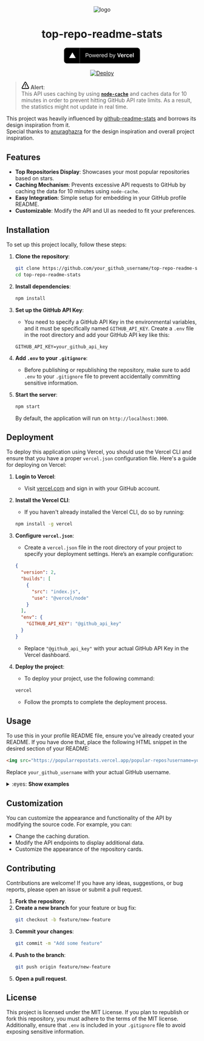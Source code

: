 

<div align=center>
  <img src="https://cdn.icon-icons.com/icons2/903/PNG/512/stats_icon-icons.com_69449.png" alt="logo"/>

# top-repo-readme-stats  
<a href="https://vercel.com">
  <img src="powered-by-vercel.svg" alt="vercel logo" width="200" />
</a>

[![Deploy](https://vercel.com/button)](https://vercel.com/new/git/external?repository-url=https%3A%2F%2Fgithub.com%2FRemiixInc%2Fscreenshot)

</div>

> <img src="alert.svg" alt="icon" width="20" /> **Alert**:  
> This API uses caching by using [**`node-cache`**](https://github.com/node-cache/node-cache) and caches data for 10 minutes in order to prevent hitting GitHub API rate limits. As a result, the statistics might not update in real time.

This project was heavily influenced by [github-readme-stats](https://github.com/anuraghazra/github-readme-stats/tree/master) and borrows its design inspiration from it.  
Special thanks to [anuraghazra](https://github.com/anuraghazra) for the design inspiration and overall project inspiration.

## Features

- **Top Repositories Display**: Showcases your most popular repositories based on stars.
- **Caching Mechanism**: Prevents excessive API requests to GitHub by caching the data for 10 minutes using `node-cache`.
- **Easy Integration**: Simple setup for embedding in your GitHub profile README.
- **Customizable**: Modify the API and UI as needed to fit your preferences.

## Installation

To set up this project locally, follow these steps:

1. **Clone the repository**:
    ```bash
    git clone https://github.com/your_github_username/top-repo-readme-stats.git
    cd top-repo-readme-stats
    ```

2. **Install dependencies**:
    ```bash
    npm install
    ```

3. **Set up the GitHub API Key**:
    - You need to specify a GitHub API Key in the environmental variables, and it must be specifically named `GITHUB_API_KEY`. Create a `.env` file in the root directory and add your GitHub API key like this:
    ```env
    GITHUB_API_KEY=your_github_api_key
    ```

4. **Add `.env` to your `.gitignore`**:
    - Before publishing or republishing the repository, make sure to add `.env` to your `.gitignore` file to prevent accidentally committing sensitive information.

5. **Start the server**:
    ```bash
    npm start
    ```
    By default, the application will run on `http://localhost:3000`.

## Deployment

To deploy this application using Vercel, you should use the Vercel CLI and ensure that you have a proper `vercel.json` configuration file. Here's a guide for deploying on Vercel:

1. **Login to Vercel**:
    - Visit [vercel.com](https://vercel.com) and sign in with your GitHub account.

2. **Install the Vercel CLI**:
    - If you haven't already installed the Vercel CLI, do so by running:
    ```bash
    npm install -g vercel
    ```

3. **Configure `vercel.json`**:
    - Create a `vercel.json` file in the root directory of your project to specify your deployment settings. Here’s an example configuration:
    ```json
    {
      "version": 2,
      "builds": [
        {
          "src": "index.js",
          "use": "@vercel/node"
        }
      ],
      "env": {
        "GITHUB_API_KEY": "@github_api_key"
      }
    }
    ```
    - Replace `"@github_api_key"` with your actual GitHub API Key in the Vercel dashboard.

4. **Deploy the project**:
    - To deploy your project, use the following command:
    ```bash
    vercel
    ```
    - Follow the prompts to complete the deployment process.

## Usage

To use this in your profile README file, ensure you’ve already created your README. If you have done that, place the following HTML snippet in the desired section of your README:

```html
<img src="https://popularrepostats.vercel.app/popular-repos?username=your_github_username" alt="most popular repositories"/>
```

Replace `your_github_username` with your actual GitHub username.

<details>
<summary>:eyes: <strong>Show examples</strong></summary>

![GitHub popular repo linuxfandudeguy](https://popularrepostats.vercel.app/popular-repos?username=linuxfandudeguy)
![GitHub popular repo 2.0 octocat](https://popularrepostats.vercel.app/popular-repos?username=octocat)
![GitHub popular repo 3.0 tandpfun](https://popularrepostats.vercel.app/popular-repos?username=tandpfun)
![GitHub popular repo 4.0 github](https://popularrepostats.vercel.app/popular-repos?username=github)
</details>

## Customization

You can customize the appearance and functionality of the API by modifying the source code. For example, you can:

- Change the caching duration.
- Modify the API endpoints to display additional data.
- Customize the appearance of the repository cards.

## Contributing

Contributions are welcome! If you have any ideas, suggestions, or bug reports, please open an issue or submit a pull request.

1. **Fork the repository**.
2. **Create a new branch** for your feature or bug fix:
    ```bash
    git checkout -b feature/new-feature
    ```
3. **Commit your changes**:
    ```bash
    git commit -m "Add some feature"
    ```
4. **Push to the branch**:
    ```bash
    git push origin feature/new-feature
    ```
5. **Open a pull request**.

## License

This project is licensed under the MIT License. If you plan to republish or fork this repository, you must adhere to the terms of the MIT license. Additionally, ensure that `.env` is included in your `.gitignore` file to avoid exposing sensitive information.

